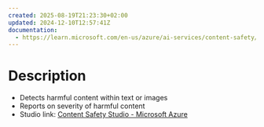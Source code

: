 ```yaml
---
created: 2025-08-19T21:23:30+02:00
updated: 2024-12-10T12:57:41Z
documentation:
  - https://learn.microsoft.com/en-us/azure/ai-services/content-safety/
---
```

# Description
- Detects harmful content within text or images
- Reports on severity of harmful content
- Studio link: [Content Safety Studio - Microsoft Azure](https://contentsafety.cognitive.azure.com/)